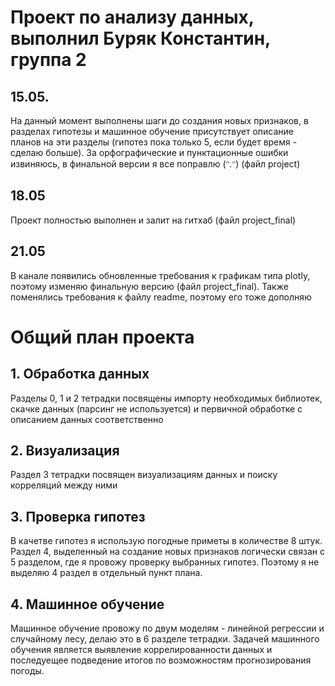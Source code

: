 # Проект по анализу данных, выполнил Буряк Константин, группа 2
## 15.05. 
На данный момент выполнены шаги до создания новых признаков, в разделах гипотезы и машинное обучение присутствует описание планов на эти разделы (гипотез пока только 5, если будет время - сделаю больше).
За орфографические и пунктационные ошибки извиняюсь, в финальной версии я все поправлю (ᵔ.ᵔ) (файл project)
## 18.05 
Проект полностью выполнен и залит на гитхаб (файл project_final)
## 21.05
В канале появились обновленные требования к графикам типа plotly, поэтому изменяю финальную версию (файл project_final). Также поменялись требования к файлу readme, поэтому его тоже дополняю
# Общий план проекта
## 1. Обработка данных
Разделы 0, 1 и 2 тетрадки посвящены импорту необходимых библиотек, скачке данных (парсинг не используется) и первичной обработке с описанием данных соответственно
## 2. Визуализация
Раздел 3 тетрадки посвящен визуализациям данных и поиску корреляций между ними
## 3. Проверка гипотез
В качетве гипотез я использую погодные приметы в количестве 8 штук. Раздел 4, выделенный на создание новых признаков логически связан с 5 разделом, где я провожу проверку выбранных гипотез. Поэтому я не выделяю 4 раздел в отдельный пункт плана.
## 4. Машинное обучение
Машинное обучение провожу по двум моделям - линейной регрессии и случайному лесу, делаю это в 6 разделе тетрадки. Задачей машинного обучения является выявление коррелированности данных и последуещее подведение итогов по возможностям прогнозирования погоды.
